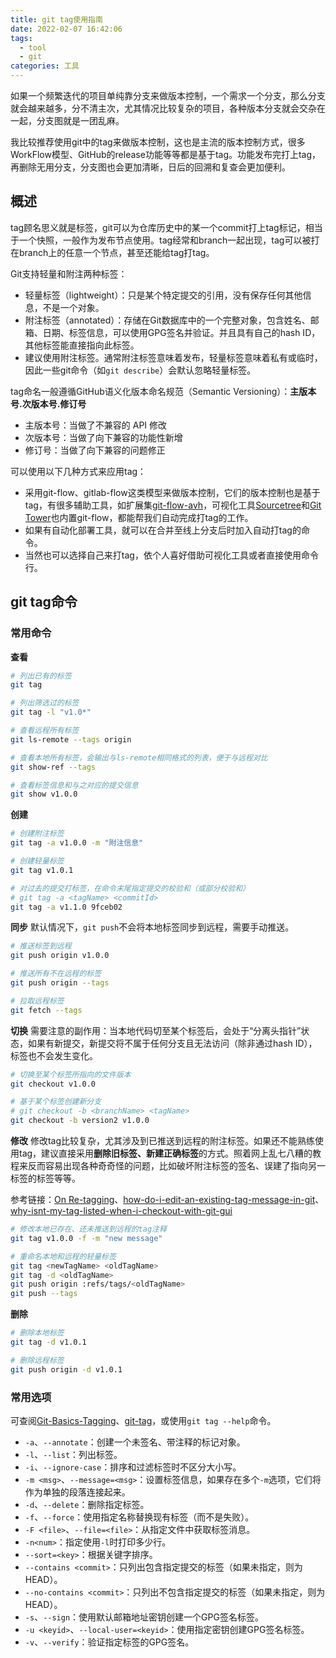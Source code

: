 ```yaml
---
title: git tag使用指南
date: 2022-02-07 16:42:06
tags:
  - tool
  - git
categories: 工具
---
```


如果一个频繁迭代的项目单纯靠分支来做版本控制，一个需求一个分支，那么分支就会越来越多，分不清主次，尤其情况比较复杂的项目，各种版本分支就会交杂在一起，分支图就是一团乱麻。

我比较推荐使用git中的tag来做版本控制，这也是主流的版本控制方式，很多WorkFlow模型、GitHub的release功能等等都是基于tag。功能发布完打上tag，再删除无用分支，分支图也会更加清晰，日后的回溯和复查会更加便利。

<!--more-->

## 概述
tag顾名思义就是标签，git可以为仓库历史中的某一个commit打上tag标记，相当于一个快照，一般作为发布节点使用。tag经常和branch一起出现，tag可以被打在branch上的任意一个节点，甚至还能给tag打tag。

Git支持轻量和附注两种标签：
- 轻量标签（lightweight）：只是某个特定提交的引用，没有保存任何其他信息，不是一个对象。
- 附注标签（annotated）：存储在Git数据库中的一个完整对象，包含姓名、邮箱、日期、标签信息，可以使用GPG签名并验证。并且具有自己的hash ID，其他标签能直接指向此标签。
- 建议使用附注标签。通常附注标签意味着发布，轻量标签意味着私有或临时，因此一些git命令（如`git describe`）会默认忽略轻量标签。

tag命名一般遵循GitHub语义化版本命名规范（Semantic Versioning）：**主版本号.次版本号.修订号**
- 主版本号：当做了不兼容的 API 修改
- 次版本号：当做了向下兼容的功能性新增
- 修订号：当做了向下兼容的问题修正

可以使用以下几种方式来应用tag：
- 采用git-flow、gitlab-flow这类模型来做版本控制，它们的版本控制也是基于tag，有很多辅助工具，如扩展集[git-flow-avh](https://danielkummer.github.io/git-flow-cheatsheet/index.zh_CN.html)，可视化工具[Sourcetree](https://www.sourcetreeapp.com/)和[Git Tower](https://www.git-tower.com/)也内置git-flow，都能帮我们自动完成打tag的工作。
- 如果有自动化部署工具，就可以在合并至线上分支后时加入自动打tag的命令。
- 当然也可以选择自己来打tag，依个人喜好借助可视化工具或者直接使用命令行。


## git tag命令
### 常用命令
**查看**
```bash
# 列出已有的标签
git tag

# 列出筛选过的标签
git tag -l "v1.0*"

# 查看远程所有标签
git ls-remote --tags origin

# 查看本地所有标签，会输出与ls-remote相同格式的列表，便于与远程对比
git show-ref --tags

# 查看标签信息和与之对应的提交信息
git show v1.0.0
```

**创建**
```bash
# 创建附注标签
git tag -a v1.0.0 -m "附注信息"

# 创建轻量标签
git tag v1.0.1

# 对过去的提交打标签，在命令末尾指定提交的校验和（或部分校验和）
# git tag -a <tagName> <commitId>
git tag -a v1.1.0 9fceb02
```

**同步**
默认情况下，`git push`不会将本地标签同步到远程，需要手动推送。
```bash
# 推送标签到远程
git push origin v1.0.0

# 推送所有不在远程的标签
git push origin --tags

# 拉取远程标签
git fetch --tags
```

**切换**
需要注意的副作用：当本地代码切至某个标签后，会处于“分离头指针”状态，如果有新提交，新提交将不属于任何分支且无法访问（除非通过hash ID），标签也不会发生变化。
```bash
# 切换至某个标签所指向的文件版本
git checkout v1.0.0

# 基于某个标签创建新分支
# git checkout -b <branchName> <tagName>
git checkout -b version2 v1.0.0
```

**修改**
修改tag比较复杂，尤其涉及到已推送到远程的附注标签。如果还不能熟练使用tag，建议直接采用**删除旧标签、新建正确标签**的方式。照着网上乱七八糟的教程来反而容易出现各种奇奇怪的问题，比如破坏附注标签的签名、误建了指向另一标签的标签等等。

参考链接：[On Re-tagging](https://git-scm.com/docs/git-tag#_on_re_tagging)、[how-do-i-edit-an-existing-tag-message-in-git](https://stackoverflow.com/questions/7813194/how-do-i-edit-an-existing-tag-message-in-git)、[why-isnt-my-tag-listed-when-i-checkout-with-git-gui](https://stackoverflow.com/questions/49283734/why-isnt-my-tag-listed-when-i-checkout-with-git-gui)
```bash
# 修改本地已存在、还未推送到远程的tag注释
git tag v1.0.0 -f -m "new message"

# 重命名本地和远程的轻量标签
git tag <newTagName> <oldTagName>
git tag -d <oldTagName>
git push origin :refs/tags/<oldTagName>
git push --tags
```

**删除**
```bash
# 删除本地标签
git tag -d v1.0.1

# 删除远程标签
git push origin -d v1.0.1
```



### 常用选项
可查阅[Git-Basics-Tagging](https://git-scm.com/book/zh/v2/Git-%E5%9F%BA%E7%A1%80-%E6%89%93%E6%A0%87%E7%AD%BE)、[git-tag](https://git-scm.com/docs/git-tag)，或使用`git tag --help`命令。

- `-a`、`--annotate`：创建一个未签名、带注释的标记对象。
- `-l`、`--list`：列出标签。
- `-i`、`--ignore-case`：排序和过滤标签时不区分大小写。
- `-m <msg>`、`--message=<msg>`：设置标签信息，如果存在多个`-m`选项，它们将作为单独的段落连接起来。
- `-d`、`--delete`：删除指定标签。
- `-f`、`--force`：使用指定名称替换现有标签（而不是失败）。
- `-F <file>`、`--file=<file>`：从指定文件中获取标签消息。
- `-n<num>`：指定使用`-l`时打印多少行。
- `--sort=<key>`：根据关键字排序。
- `--contains <commit>`：只列出包含指定提交的标签（如果未指定，则为HEAD）。
- `--no-contains <commit>`：只列出不包含指定提交的标签（如果未指定，则为HEAD）。
- `-s`、`--sign`：使用默认邮箱地址密钥创建一个GPG签名标签。
- `-u <keyid>`、`--local-user=<keyid>`：使用指定密钥创建GPG签名标签。
- `-v`、`--verify`：验证指定标签的GPG签名。



